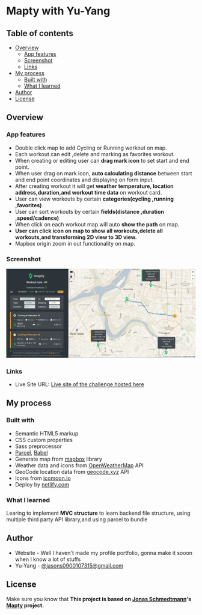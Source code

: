 # Mapty with Yu-Yang

## Table of contents

- [Overview](#overview)
  - [App features](#app-features)
  - [Screenshot](#screenshot)
  - [Links](#links)
- [My process](#my-process)
  - [Built with](#built-with)
  - [What I learned](#what-i-learned)
- [Author](#author)
- [License](#license)

## Overview

### App features

- Double click map to add Cycling or Running workout on map.
- Each workout can edit ,delete and marking as favorites workout.
- When creating or editing user can **drag mark icon** to set start and end point.
- When user drag on mark icon, **auto calculating distance** between start and end point coordinates and displaying on form input.
- After creating workout it will get **weather temperature, location address,duration,and workout time data** on workout card.
- User can view workouts by certain **categories(cycling ,running ,favorites)**
- User can sort workouts by certain **fields(distance ,duration ,speed/cadence)**
- When click on each workout map will auto **show the path** on map.
- **User can click icon on map to show all workouts,delete all workouts,and transforming 2D view to 3D view.**
- Mapbox origin zoom in out functionality on map.

### Screenshot

![](./finished/mapty_screenshot.png)

### Links

- Live Site URL: [Live site of the challenge hosted here](https://mapty-yuyang.netlify.app/)

## My process

### Built with

- Semantic HTML5 markup
- CSS custom properties
- Sass preprocessor
- [Parcel](https://parceljs.org/), [Babel](https://babeljs.io/)
- Generate map from [mapbox](https://www.mapbox.com/) library
- Weather data and icons from [OpenWeatherMap](https://openweathermap.org/) API
- GeoCode location data from [geocode.xyz](https://geocode.xyz/) API
- Icons from [icomoon.io](https://icomoon.io/)
- Deploy by [netlify.com](https://www.netlify.com/)

### What I learned

Learing to implement **MVC structure** to learn backend file structure, using multiple third party API library,and using parcel to bundle

## Author

- Website - Well I haven't made my profile portfolio, gonna make it sooon when I know a lot of stuffs
- Yu-Yang - [@jasons0900107315@gmail.com](https://www.google.com/gmail/about/)

## License

Make sure you know that **This project is based on [Jonas Schmedtmann](https://github.com/jonasschmedtmann)'s [Mapty](https://mapty.netlify.app/) project.**
